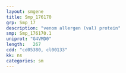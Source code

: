 ```yaml
---
layout: smgene
title: Smp_176170
grp: Smp_17
description: "venom allergen (val) protein"
smp: Smp_176170.1
uniprot: "G4VMD0"
length:   267
cdd: "cd05380, cl00133"
kk: ns
categories: sm
---
```

